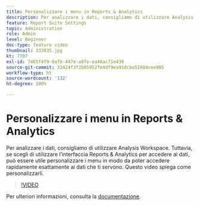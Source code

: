 ```yaml
---
title: Personalizzare i menu in Reports & Analytics
description: Per analizzare i dati, consigliamo di utilizzare Analysis Workspace. Tuttavia, se scegli di utilizzare l’interfaccia Reports & Analytics per accedere ai dati, può essere utile personalizzare i menu in modo da poter accedere rapidamente esattamente ai dati che ti servono. Questo video spiega come personalizzarli.
feature: Report Suite Settings
topic: Administration
role: Admin
level: Beginner
doc-type: feature video
thumbnail: 333035.jpg
kt: 7707
exl-id: 7465f4f9-0afb-447e-a8fe-ea46ac71e439
source-git-commit: 32424f3f2b05952fe4df9ea91dcbe51684cee905
workflow-type: ht
source-wordcount: '132'
ht-degree: 100%

---
```


# Personalizzare i menu in Reports &amp; Analytics

Per analizzare i dati, consigliamo di utilizzare Analysis Workspace. Tuttavia, se scegli di utilizzare l’interfaccia Reports &amp; Analytics per accedere ai dati, può essere utile personalizzare i menu in modo da poter accedere rapidamente esattamente ai dati che ti servono. Questo video spiega come personalizzarli.

>[!VIDEO](https://video.tv.adobe.com/v/333035/?quality=12&learn=on)

Per ulteriori informazioni, consulta la [documentazione](https://experienceleague.adobe.com/docs/analytics/admin/admin-tools/customize-menus.html?lang=it).
